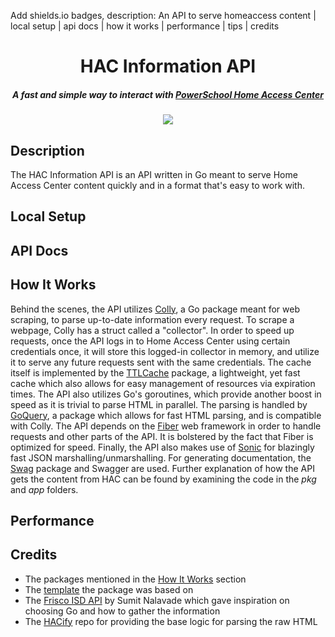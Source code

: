 Add shields.io badges, description: An API to serve homeaccess content | local setup | api docs | how it works | performance | tips | credits

<h1 align="center">HAC Information API</h1>

<h5 align="center">A fast and simple way to interact with <a href="https://www.powerschool.com/">PowerSchool Home Access Center</a></h5>

<div align="center">
  <a href=""><img src="https://img.shields.io/badge/Go-1.19.3-00ADD8?style=flat-square&logo=go" /></a>
</div>

## Description

The HAC Information API is an API written in Go meant to serve Home Access Center content quickly and in a format that's easy to work with.

## Local Setup

## API Docs

## How It Works

Behind the scenes, the API utilizes <a href="https://pkg.go.dev/github.com/gocolly/colly">Colly</a>, a Go package meant for web scraping, to parse up-to-date information every request. To scrape a webpage, Colly has a struct called a "collector". In order to speed up requests, once the API logs in to Home Access Center using certain credentials once, it will store this logged-in collector in memory, and utilize it to serve any future requests sent with the same credentials. The cache itself is implemented by the <a href="https://pkg.go.dev/github.com/jellydator/ttlcache/v3">TTLCache</a> package, a lightweight, yet fast cache which also allows for easy management of resources via expiration times. The API also utilizes Go's goroutines, which provide another boost in speed as it is trivial to parse HTML in parallel. The parsing is handled by <a href="https://pkg.go.dev/github.com/PuerkitoBio/goquery">GoQuery</a>, a package which allows for fast HTML parsing, and is compatible with Colly. The API depends on the <a href="https://pkg.go.dev/github.com/gofiber/fiber/v2">Fiber</a> web framework in order to handle requests and other parts of the API. It is bolstered by the fact that Fiber is optimized for speed. Finally, the API also makes use of <a href="https://pkg.go.dev/github.com/bytedance/sonic">Sonic</a> for blazingly fast JSON marshalling/unmarshalling. For generating documentation, the <a href="https://pkg.go.dev/github.com/swaggo/swag">Swag</a> package and Swagger are used. Further explanation of how the API gets the content from HAC can be found by examining the code in the _pkg_ and _app_ folders.

## Performance

## Credits

- The packages mentioned in the [How It Works](#how-it-works) section
- The [template](https://github.com/create-go-app/fiber-go-template) the package was based on
- The [Frisco ISD API](https://github.com/SumitNalavade/FriscoISDHACAPI) by Sumit Nalavade which gave inspiration on choosing Go and how to gather the information
- The [HACify](https://github.com/Threqt1/HACify) repo for providing the base logic for parsing the raw HTML

